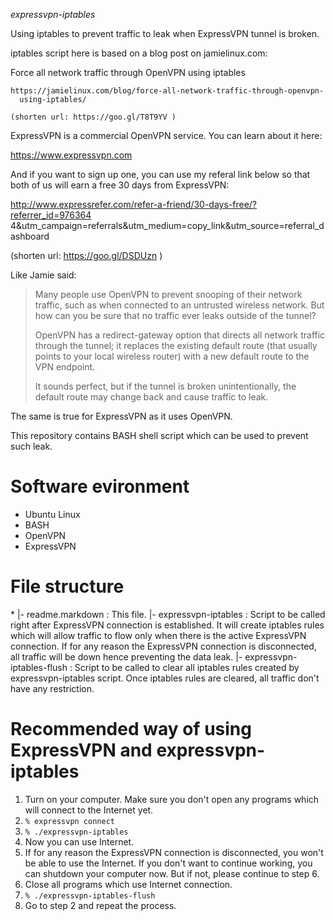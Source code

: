 *expressvpn-iptables*

Using iptables to prevent traffic to leak when ExpressVPN tunnel is broken. 

iptables script here is based on a blog post on jamielinux.com:

  Force all network traffic through OpenVPN using iptables

    https://jamielinux.com/blog/force-all-network-traffic-through-openvpn-
      using-iptables/

    (shorten url: https://goo.gl/T8T9YV )

ExpressVPN is a commercial OpenVPN service.  You can learn about it here:

  https://www.expressvpn.com

And if you want to sign up one, you can use my referal link below so that
both of us will earn a free 30 days from ExpressVPN:

  http://www.expressrefer.com/refer-a-friend/30-days-free/?referrer_id=976364
  4&utm_campaign=referrals&utm_medium=copy_link&utm_source=referral_dashboard

  (shorten url: https://goo.gl/DSDUzn )

Like Jamie said:

  > Many people use OpenVPN to prevent snooping of their network traffic, such
  > as when connected to an untrusted wireless network. But how can you be sure
  > that no traffic ever leaks outside of the tunnel?
  > 
  > OpenVPN has a redirect-gateway option that directs all network traffic
  > through the tunnel; it replaces the existing default route (that usually
  > points to your local wireless router) with a new default route to the VPN
  > endpoint.
  >
  > It sounds perfect, but if the tunnel is broken unintentionally, the default
  > route may change back and cause traffic to leak.

The same is true for ExpressVPN as it uses OpenVPN.

This repository contains BASH shell script which can be used to prevent
such leak.

# Software evironment

- Ubuntu Linux
- BASH
- OpenVPN
- ExpressVPN

# File structure

\*
|- readme.markdown : This file.
|- expressvpn-iptables : Script to be called right after ExpressVPN connection
    is established.  It will create iptables rules which will allow traffic to
    flow only when there is the active ExpressVPN connection.  If for any
    reason the ExpressVPN connection is disconnected, all traffic will be down
    hence preventing the data leak.
|- expressvpn-iptables-flush : Script to be called to clear all iptables rules
    created by expressvpn-iptables script.  Once iptables rules are cleared,
    all traffic don't have any restriction.

# Recommended way of using ExpressVPN and expressvpn-iptables

1. Turn on your computer.  Make sure you don't open any programs which will
  connect to the Internet yet.
2. `% expressvpn connect`
3. `% ./expressvpn-iptables`
4. Now you can use Internet.
5. If for any reason the ExpressVPN connection is disconnected, you won't be
  able to use the Internet.  If you don't want to continue working, you can
  shutdown your computer now.  But if not, please continue to step 6.
6. Close all programs which use Internet connection.
7. `% ./expressvpn-iptables-flush`
8. Go to step 2 and repeat the process.

